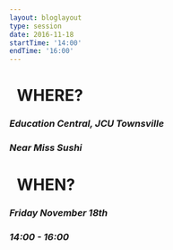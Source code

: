 ```yaml
---
layout: bloglayout
type: session
date: 2016-11-18
startTime: '14:00'
endTime: '16:00'
---
```


&nbsp;&nbsp;WHERE?
==================

### *Education Central, JCU Townsville*
### *Near Miss Sushi*

&nbsp;&nbsp;WHEN?
=================

### *Friday November 18th* 
### *14:00 - 16:00*

